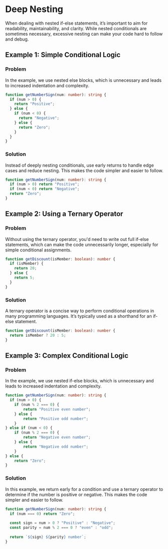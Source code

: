 # Deep Nesting

When dealing with nested if-else statements, it’s important to aim for readability, maintainability, and clarity. While nested conditionals are sometimes necessary, excessive nesting can make your code hard to follow and debug. 

## Example 1: Simple Conditional Logic

### Problem

In the example, we use nested else blocks, which is unnecessary and leads to increased indentation and complexity.

```ts
function getNumberSign(num: number): string {
  if (num > 0) {
    return "Positive";
  } else {
    if (num < 0) {
      return "Negative";
    } else {
      return "Zero";
    }
  }
}
```

### Solution

Instead of deeply nesting conditionals, use early returns to handle edge cases and reduce nesting. This makes the code simpler and easier to follow.

```ts
function getNumberSign(num: number): string {
  if (num > 0) return "Positive";
  if (num < 0) return "Negative";
  return "Zero";
}
```

## Example 2: Using a Ternary Operator

### Problem

Without using the ternary operator, you'd need to write out full if-else statements, which can make the code unnecessarily longer, especially for simple conditional assignments.

```ts
function getDiscount(isMember: boolean): number {
  if (isMember) {
    return 20;
  } else {
    return 5;
  }
}
```

### Solution


A ternary operator is a concise way to perform conditional operations in many programming languages. It’s typically used as a shorthand for an if-else statement.

```ts
function getDiscount(isMember: boolean): number {
  return isMember ? 20 : 5;
}
```



## Example 3: Complex Conditional Logic

### Problem

In the example, we use nested if-else blocks, which is unnecessary and leads to increased indentation and complexity.

```ts
function getNumberSign(num: number): string {
  if (num > 0) {
    if (num % 2 === 0) {
        return "Positive even number";
    } else {
        return "Positive odd number";
    }
} else if (num < 0) {
    if (num % 2 === 0) {
        return "Negative even number";
    } else {
        return "Negative odd number";
    }
} else {
    return "Zero";
}
```

### Solution

In this example, we return early for a condition and use a ternary operator to determine if the number is positive or negative. This makes the code simpler and easier to follow.

```ts
function getNumberSign(num: number): string {
  if (num === 0) return "Zero";
  
  const sign = num > 0 ? "Positive" : "Negative";
  const parity = num % 2 === 0 ? "even" : "odd";
  
  return `${sign} ${parity} number`;
}
```